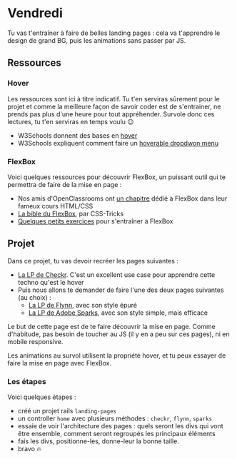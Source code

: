 # Vendredi
Tu vas t'entraîner à faire de belles landing pages : cela va t'apprendre le design de grand BG, puis les animations sans passer par JS.

## Ressources
### Hover
Les ressources sont ici à titre indicatif. Tu t'en serviras sûrement pour le projet et comme la meilleure façon de savoir coder est de s'entrainer, ne prends pas plus d'une heure pour tout appréhender. Survole donc ces lectures, tu t'en serviras en temps voulu 😉

- W3Schools donnent des bases en [hover](https://www.w3schools.com/cssref/sel_hover.asp)
- W3Schools expliquent comment faire un [hoverable dropdwon menu](https://www.w3schools.com/howto/howto_css_dropdown.asp)

### FlexBox
Voici quelques ressources pour découvrir FlexBox, un puissant outil qui te permettra de faire de la mise en page :

- Nos amis d'OpenClassrooms ont [un chapitre](https://openclassrooms.com/courses/apprenez-a-creer-votre-site-web-avec-html5-et-css3/la-mise-en-page-avec-flexbox) dédié à FlexBox dans leur fameux cours HTML/CSS
- [La bible du FlexBox](https://css-tricks.com/snippets/css/a-guide-to-flexbox/), par CSS-Tricks
- [Quelques petits exercices](http://flexboxfroggy.com/) pour s'entraîner à FlexBox

## Projet
Dans ce projet, tu vas devoir recréer les pages suivantes : 

- [La LP de Checkr](https://checkr.com/). C'est un excellent use case pour apprendre cette techno qu'est le hover
- Puis nous allons te demander de faire l'une des deux pages suivantes (au choix) : 
  - [La LP de Flynn](https://flynn.io/), avec son style épuré
  - [La LP de Adobe Sparks](https://spark.adobe.com/about/video), avec son style simple, mais efficace

Le but de cette page est de te faire découvrir la mise en page. Comme d'habitude, pas besoin de toucher au JS (il y en a peu sur ces pages), ni en mobile responsive.

Les animations au survol utilisent la propriété hover, et tu peux essayer de faire la mise en page avec FlexBox.

### Les étapes
Voici quelques étapes :

- créé un projet rails `landing-pages`
- un controller `home` avec plusieurs méthodes : `checkr`, `flynn`, `sparks`
- essaie de voir l'architecture des pages : quels seront les divs qui vont être ensemble, comment seront regroupés les principaux éléments
- fais les divs, positionne-les, donne-leur la bonne taille.
- bravo 🔥